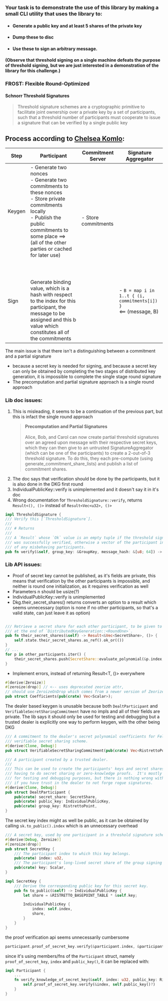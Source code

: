 ### Your task is to demonstrate the use of this library by making a small CLI utility that uses the library to:
- #### Generate a public key and at least 5 shares of the private key 
- #### Dump these to disc
- #### Use these to sign an arbitrary message.
#### (Observe that threshold signing on a single machine defeats the purpose of threshold signing, but we are just interested in a demonstration of the library for this challenge.)


### FROST: Flexible Round-Optimized
#### Schnorr Threshold Signatures
> Threshold signature schemes are a cryptographic primitive to facilitate joint ownership
> over a private key by a set of participants, such that a threshold number of participants
> must cooperate to issue a signature that can be verified by a single public key

## Process according to [Chelsea Komlo](https://youtu.be/g3RX4IXAtrE?si=WGJnh-z_5ZlOsOQs&t=664):

| Step    | Participant                                                                                                                                                                                                                        | Commitment Server                  | Signature Aggregator                                               |
|---------|------------------------------------------------------------------------------------------------------------------------------------------------------------------------------------------------------------------------------------|------------------------------------|--------------------------------------------------------------------| 
| Keygen | - Generate two nonces<br/> - Generate two commitments to these nonces<br/> - Store private commitments locally<br/> - Publish the public commitments to some place ==><br/>(all of the other parties or cached for later use) | <br/><br/><br/>- Store commitments |
| Sign | <br/> <br/> <br/> Generate binding value, which is a hash with respect to the index for this participant, the message to be assigned and this b value which constitutes all of the commitments                                     | | - `B = map i in 1..t { (i, commitments[i]) }`<br/><== (message, B) |


The main issue is that there isn't a distinguishing between a commitment and a partial signature
- because a secret key is needed for signing, and because a secret key can only be obtained by completing the two stages of distributed key generation, it is impossible to complete the single stage round signature
- The precomputation and partial signature approach is a single round approach
### Lib doc issues:
1) This is misleading, it seems to be a continuation of the previous part, but this is infact the single round approach 
    > **Precomputation and Partial Signatures**<br/><br/>
    Alice, Bob, and Carol can now create partial threshold signatures over an agreed upon message with their respective secret keys, which they can then give to an untrusted SignatureAggregator (which can be one of the participants) to create a 2-out-of-3 threshold signature. To do this, they each pre-compute (using generate_commitment_share_lists) and publish a list of commitment shares.
2) The doc says that verification should be done by the participants, but it is also done in the DKG first round
3) IndividualPublicKey::verify is unimplemented and it doesn't say it in it's doc
4) Wrong documentation for `ThresholdSignature::verify`, returns `Result<(), ()>` instead of `Result<Vec<u32>, ()>`
```rust
impl ThresholdSignature {
/// Verify this [`ThresholdSignature`].
///
/// # Returns
///
/// A `Result` whose `Ok` value is an empty tuple if the threshold signature
/// was successfully verified, otherwise a vector of the participant indices
/// of any misbehaving participants.
pub fn verify(&self, group_key: &GroupKey, message_hash: &[u8; 64]) -> Result<(), ()> {

```
 
### Lib API issues:
- Proof of secret key cannot be published, as it's fields are private, this means that verification by the other participants is impossible, and neither is round one initialization, as it requires verification as well 
- Parameters n should be usize(?)
- IndividualPublicKey::verify is unimplemented
- Dkg.their_secret_shares() returns converts an option to a result which seems unnecessary (option is none if no other participants, so that's a valid state, can just leave it as option) 
```rust

/// Retrieve a secret share for each other participant, to be given to them
/// at the end of `DistributedKeyGeneration::<RoundOne>`.
pub fn their_secret_shares(&self) -> Result<&Vec<SecretShare>, ()> {
    self.state.their_secret_shares.as_ref().ok_or(())
}
// ...
for p in other_participants.iter() {
    their_secret_shares.push(SecretShare::evaluate_polynomial(&p.index, my_coefficients));
}
```
- Implement errors, instead of returning Result<T, ()> everywhere
```rust
#[derive(Zeroize)]
#[zeroize(drop)] // <-- uses deprecated zeorize attr, 
// should use ZeroizeOnDrop which comes from a newer version of Zeorize crate currently using v1 
pub struct Coefficients(pub(crate) Vec<Scalar>);
```
The dealer based keygen is unusable because both `DealtParticipant` and `VerifiableSecretSharingCommitment` have no impls and all of their fields are private.
The lib says it should only be used for testing and debugging but a trusted dealer is explicitly one way to perform keygen, with the other being DKG
```rust
/// A commitment to the dealer's secret polynomial coefficients for Feldman's
/// verifiable secret sharing scheme.
#[derive(Clone, Debug)]
pub struct VerifiableSecretSharingCommitment(pub(crate) Vec<RistrettoPoint>);

/// A participant created by a trusted dealer.
///
/// This can be used to create the participants' keys and secret shares without
/// having to do secret sharing or zero-knowledge proofs.  It's mostly provided
/// for testing and debugging purposes, but there is nothing wrong with using it
/// if you have trust in the dealer to not forge rogue signatures.
#[derive(Clone, Debug)]
pub struct DealtParticipant {
    pub(crate) secret_share: SecretShare,
    pub(crate) public_key: IndividualPublicKey,
    pub(crate) group_key: RistrettoPoint,
}
```

The secret key index might as well be public, as it can be obtained by calling `sk.to_public().index` which is an unnecessary overhead
```rust
/// A secret key, used by one participant in a threshold signature scheme, to sign a message.
#[derive(Debug, Zeroize)]
#[zeroize(drop)]
pub struct SecretKey {
    /// The participant index to which this key belongs.
    pub(crate) index: u32,
    /// The participant's long-lived secret share of the group signing key.
    pub(crate) key: Scalar,
}

impl SecretKey {
    /// Derive the corresponding public key for this secret key.
    pub fn to_public(&self) -> IndividualPublicKey {
        let share = &RISTRETTO_BASEPOINT_TABLE * &self.key;

        IndividualPublicKey {
            index: self.index,
            share,
        }
    }
}
```

the proof verification api seems unnecessarily cumbersome 
```rust
participant.proof_of_secret_key.verify(&participant.index, &participant.public_key().unwrap());
```

since it's using members/fns of the `Participant` struct, namely `proof_of_secret_key`, `index` and `public_key()`, it can be replaced with:
```rust
impl Participant {
    ...
    fn verify_knowledge_of_secret_key(&self, index: u32, public_key: RistrettoPoint) -> Result<(), ()> {
        self.proof_of_secret_key.verify(&index, self.public_key()?)
    }
}
```